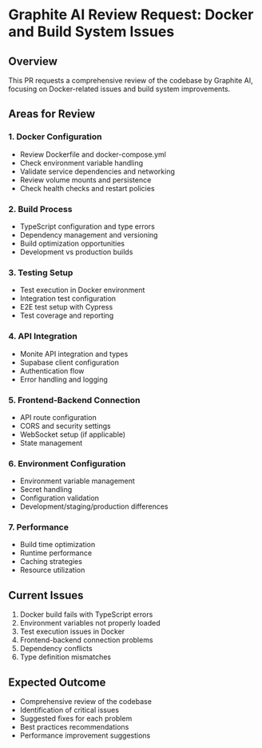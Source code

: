 # Graphite AI Review Request: Docker and Build System Issues

## Overview
This PR requests a comprehensive review of the codebase by Graphite AI, focusing on Docker-related issues and build system improvements.

## Areas for Review

### 1. Docker Configuration
- Review Dockerfile and docker-compose.yml
- Check environment variable handling
- Validate service dependencies and networking
- Review volume mounts and persistence
- Check health checks and restart policies

### 2. Build Process
- TypeScript configuration and type errors
- Dependency management and versioning
- Build optimization opportunities
- Development vs production builds

### 3. Testing Setup
- Test execution in Docker environment
- Integration test configuration
- E2E test setup with Cypress
- Test coverage and reporting

### 4. API Integration
- Monite API integration and types
- Supabase client configuration
- Authentication flow
- Error handling and logging

### 5. Frontend-Backend Connection
- API route configuration
- CORS and security settings
- WebSocket setup (if applicable)
- State management

### 6. Environment Configuration
- Environment variable management
- Secret handling
- Configuration validation
- Development/staging/production differences

### 7. Performance
- Build time optimization
- Runtime performance
- Caching strategies
- Resource utilization

## Current Issues
1. Docker build fails with TypeScript errors
2. Environment variables not properly loaded
3. Test execution issues in Docker
4. Frontend-backend connection problems
5. Dependency conflicts
6. Type definition mismatches

## Expected Outcome
- Comprehensive review of the codebase
- Identification of critical issues
- Suggested fixes for each problem
- Best practices recommendations
- Performance improvement suggestions
